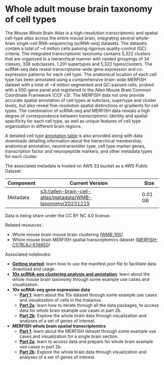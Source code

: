 # Whole adult mouse brain taxonomy of cell types

The Mouse Whole Brain Atlas is a high-resolution transcriptomic and spatial
cell-type atlas across the entire mouse brain, integrating several whole-brain
single-cell RNA-sequencing (scRNA-seq) datasets. The datasets contain a total
of ~4 million cells passing rigorous quality-control (QC) criteria. The
integrated transcriptomic taxonomy contains 5,322 clusters that are organized
in a hierarchical manner with nested groupings of 34 classes, 338 subclasses,
1,201 supertypes and 5,322 types/clusters. The scRNA-seq data reveal
transcriptome-wide gene expression and co-expression patterns for each cell
type. The anatomical location of each cell type has been annotated using a
comprehensive brain-wide MERFISH dataset with a total of ~4 million segmented
and QC-passed cells, probed with a 500-gene panel and registered to the Allen
Mouse Brain Common Coordinate Framework (CCF v3). The MERFISH data not only
provide accurate spatial annotation of cell types at subclass, supertype and
cluster levels, but also reveal fine-resolution spatial distinctions or
gradients for cell types. The combination of scRNA-seq and MERFISH data
reveals a high degree of correspondence between transcriptomic identity and
spatial specificity for each cell type, as well as unique features of cell
type organization in different brain regions. 

A detailed cell type [annotation table](https://allen-brain-cell-atlas.s3-us-west-2.amazonaws.com/metadata/WMB-taxonomy/20231215/cl.df_CCN202307220.xlsx)
is also provided along with data downloads detailing information about the
hierarchical membership, anatomical annotation, neurotransmitter type, cell
type marker genes, transcription factor and neuropeptide markers, and other
metadata types for each cluster.

The associated metadata is hosted on AWS S3 bucket as a AWS Public Dataset:

| Component | Current Version | Size |
|---|--|--|
| Metadata | [s3://allen-brain-cell-atlas/metadata/WMB-taxonomy/20231215](https://allen-brain-cell-atlas.s3.us-west-2.amazonaws.com/index.html#metadata/WMB-taxonomy/20231215/) | 0.01 GB |

Data is being share under the CC BY NC 4.0 license.

Related resources :
* Whole mouse brain mouse brain clustering ([WMB-10X](WMB-10X.md))
* Whole mouse brain MERFISH spatial transcriptomics dataset ([MERFISH-C57BL6J-638850](MERFISH-C57BL6J-638850.md))

Associated notebooks:
* [**Getting started**](../notebooks/getting_started.ipynb): learn how to use the manifest.json file to
  facilitate data download and usage.
* [**10x scRNA-seq clustering analysis and annotation**](../notebooks/cluster_annotation_tutorial.ipynb): learn about the
  whole mouse brain taxonomy through some example use cases and visualization.
* **10x scRNA-seq gene expression data**
  * [**Part 1**](../notebooks/10x_snRNASeq_tutorial_part_1.ipynb): learn about the 10x dataset through some example use
    cases and visualization of cells in the thalamus.
  * [**Part 2a**](../notebooks/10x_snRNASeq_tutorial_part_2a.ipynb): learn how to iterate through all the data packages, to
    access data for whole brain example use cases in part 2b.
  * [**Part 2b**](../notebooks/10x_snRNASeq_tutorial_part_2b.ipynb): Explore the whole brain data through visualization and
    analyses of a set of genes of interest.
* **MERFISH whole brain spatial transcriptomics**
  * [**Part 1**](../notebooks/merfish_tutorial_part_1.ipynb): learn about the MERFISH dataset through some example use
    cases and visualization for a single brain section.
  * [**Part 2a**](../notebooks/merfish_tutorial_part_2a.ipynb): learn to access data and prepare for whole brain
    example use cases in part 2b.
  * [**Part 2b**](../notebooks/merfish_tutorial_part_2b.ipynb): Explore the whole brain data through visualization and
    analyses of a set of genes of interest.


